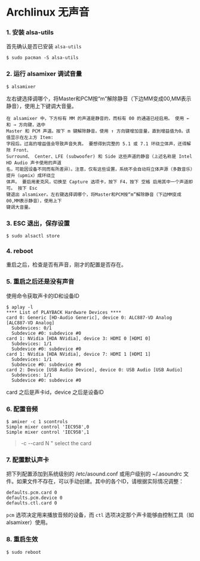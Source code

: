 # Archlinux 无声音

### 1. 安装 alsa-utils

首先确认是否已安装 `alsa-utils`

```shell
$ sudo pacman -S alsa-utils
```

### 2. 运行 alsamixer 调试音量

```shell
$ alsamixer
```

左右键选择调哪个，将Master和PCM按“m”解除静音（下边MM变成00,MM表示静音），使用上下键调大音量。


```
在 alsamixer 中，下方标有 MM 的声道是静音的，而标有 00 的通道已经启用。 使用 ← 和 → 方向键，选中 
Master 和 PCM 声道。按下 m 键解除静音。使用 ↑ 方向键增加音量，直到增益值为0。该值显示在左上方 Item:
字段后。过高的增益值会导致声音失真。 要想得到完整的 5.1 或 7.1 环绕立体声，还得解除 Front、 
Surround、 Center、LFE (subwoofer) 和 Side 这些声道的静音（上述名称是 Intel HD Audio 声卡使用的声道
名，可能因设备不同而有所差异）。注意，仅有这些设置，系统不会自动将立体声源（多数音乐）提升（upmix）成环绕立
体声。 要启用麦克风，切换至 Capture 选项卡，按下 F4，按下 空格 启用其中一个声道即可。 按下 Esc 
键退出 alsamixer。左右键选择调哪个，将Master和PCM按“m”解除静音（下边MM变成00,MM表示静音），使用上下
键调大音量。
```

### 3. ESC 退出，保存设置
```shell
$ sudo alsactl store
```

### 4. reboot

重启之后，检查是否有声音，刚才的配置是否存在。

### 5. 重启之后还是没有声音

使用命令获取声卡的ID和设备ID

```shell
$ aplay -l
**** List of PLAYBACK Hardware Devices ****
card 0: Generic [HD-Audio Generic], device 0: ALC887-VD Analog [ALC887-VD Analog]
  Subdevices: 0/1
  Subdevice #0: subdevice #0
card 1: NVidia [HDA NVidia], device 3: HDMI 0 [HDMI 0]
  Subdevices: 1/1
  Subdevice #0: subdevice #0
card 1: NVidia [HDA NVidia], device 7: HDMI 1 [HDMI 1]
  Subdevices: 1/1
  Subdevice #0: subdevice #0
card 2: Device [USB Audio Device], device 0: USB Audio [USB Audio]
  Subdevices: 1/1
  Subdevice #0: subdevice #0
```

card 之后是声卡id，device 之后是设备ID

### 6. 配置音频

```shell
$ amixer -c 1 scontrols
Simple mixer control 'IEC958',0
Simple mixer control 'IEC958',1
```

> -c --card N " select the card

### 7. 配置默认声卡

把下列配置添加到系统级别的 /etc/asound.conf 或用户级别的 ~/.asoundrc 文件。如果文件不存在，可以手动创建。其中的各个ID，请根据实际情况调整：

```
defaults.pcm.card 0
defaults.pcm.device 0
defaults.ctl.card 0
```

`pcm` 选项决定用来播放音频的设备，而 `ctl` 选项决定那个声卡能够由控制工具（如 alsamixer）使用。

### 8. 重启生效

```shell
$ sudo reboot
```









